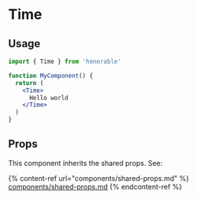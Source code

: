 # Time

## Usage

```jsx
import { Time } from 'honorable'

function MyComponent() {
  return (
    <Time>
      Hello world
    </Time>
  )
}
```

## Props

This component inherits the shared props. See:

{% content-ref url="components/shared-props.md" %}
[components/shared-props.md](components/shared-props.md)
{% endcontent-ref %}

